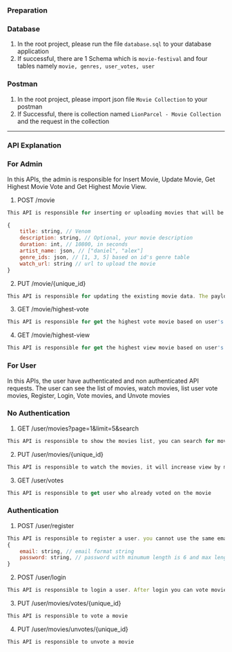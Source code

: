 ### Preparation
### Database
1. In the root project, please run the file `database.sql` to your database application
2. If successful, there are 1 Schema which is `movie-festival` and four tables namely `movie, genres, user_votes, user`

### Postman
1. In the root project, please import json file `Movie Collection` to your postman
2. If Successful, there is collection named `LionParcel - Movie Collection` and the request in the collection

---

### API Explanation
### For Admin
In this APIs, the admin is responsible for Insert Movie, Update Movie, Get Highest Movie Vote and Get Highest Movie View.

1. POST /movie
```javascript
This API is responsible for inserting or uploading movies that will be view or voted on by users. The payload :

{
    title: string, // Venom
    description: string, // Optional, your movie description
    duration: int, // 10800, in seconds
    artist_name: json, // ["daniel", "alex"]
    genre_ids: json, // [1, 3, 5] based on id's genre table
    watch_url: string // url to upload the movie
}
```

2. PUT /movie/{unique_id}
```javascript
This API is responsible for updating the existing movie data. The payload is same like `POST /movie` in number 1
```

3. GET /movie/highest-vote
```javascript
This API is responsible for get the highest vote movie based on user's vote count.
```

4. GET /movie/highest-view
```javascript
This API is responsible for get the highest view movie based on user's view count
```

### For User
In this APIs, the user have authenticated and non authenticated API requests. The user can see the list of movies, watch movies, list user vote movies, Register, Login, Vote movies, and Unvote movies

### No Authentication
1. GET /user/movies?page=1&limit=5&search
```javascript
This API is responsible to show the movies list, you can search for movies and there is pagination
```

2. PUT /user/movies/{unique_id}
```javascript
This API is responsible to watch the movies, it will increase view by movie and by genre
```

3. GET /user/votes
```javascript
This API is responsible to get user who already voted on the movie
```

### Authentication
1. POST /user/register
```javascript
This API is responsible to register a user. you cannot use the same email to register. the payload :
{
    email: string, // email format string
    password: string, // password with minumum length is 6 and max length is 20
}
```

2. POST /user/login
```javascript
This API is responsible to login a user. After login you can vote movie and unvote movie. the payload is same like register
```

3. PUT /user/movies/votes/{unique_id}
```javascript
This API is responsible to vote a movie
```

4. PUT /user/movies/unvotes/{unique_id}
```javascript
This API is responsible to unvote a movie
```